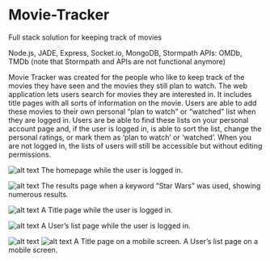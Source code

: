 # Movie-Tracker
Full stack solution for keeping track of movies

Node.js, JADE, Express, Socket.io, MongoDB, Stormpath
APIs: OMDb, TMDb
(note that Stormpath and APIs are not functional anymore)

Movie Tracker was created for the people who like to keep track of the movies they have seen and the movies they still plan to watch. The web application lets users search for movies they are interested in. It includes title pages with all sorts of information on the movie. Users are able to add these movies to their own personal “plan to watch” or “watched” list when they are logged in. Users are be able to find these lists on your personal account page and, if the user is logged in, is able to sort the list, change the personal ratings, or mark them as ‘plan to watch’ or ‘watched’. When you are not logged in, the lists of users will still be accessible but without editing permissions.

![alt text](https://i.imgur.com/GVMX4LU.png)
The homepage while the user is logged in.

![alt text](https://i.imgur.com/K3YycS9.png)
The results page when a keyword “Star Wars” was used, showing numerous results.

![alt text](https://i.imgur.com/O4HpQNL.png)
A Title page while the user is logged in.

![alt text](https://i.imgur.com/8Hzsxu1.png)
A User’s list page while the user is logged in.

![alt text](https://i.imgur.com/E4yeEvI.png) ![alt text](https://i.imgur.com/tC0IlEZ.png)
A Title page on a mobile screen.                                               A User’s list page on a mobile screen.
